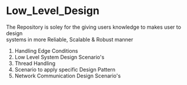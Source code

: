 # Low_Level_Design
The Repository is soley for the giving users knowledge to makes user to design  
systems in more Reliable, Scalable & Robust manner
1) Handling Edge Conditions
2) Low Level System Design Scenario's
3) Thread Handling
4) Scenario to apply specific Design Pattern
5) Network Communication Design Scenario's
